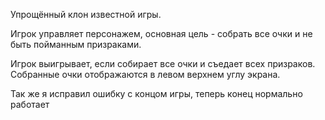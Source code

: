 Упрощённый клон известной игры.

Игрок управляет персонажем, основная цель - собрать все очки и не быть пойманным призраками.

Игрок выигрывает, если собирает все очки и съедает всех призраков. Собранные очки отображаются в левом верхнем углу экрана.



Так же я исправил ошибку с концом игры, теперь конец нормально работает
